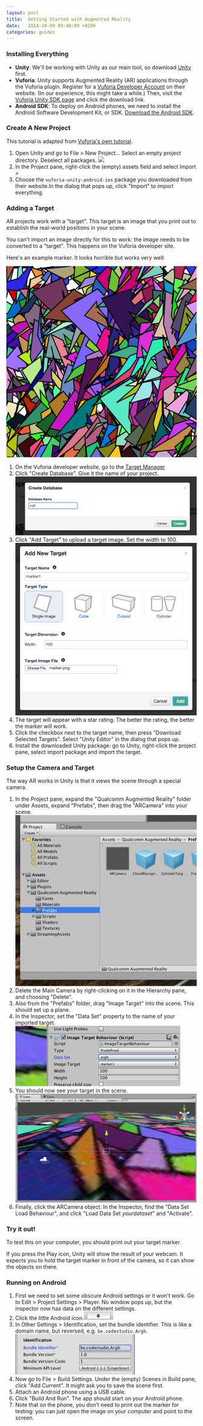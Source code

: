 ```yaml
---
layout: post
title:  Getting Started with Augmented Reality
date:   2014-10-09 09:48:00 +0200
categories: guides
---
```

### Installing Everything

*   **Unity**: We'll be working with Unity as our main tool, so download [Unity](http://unity3d.com/download) first.
*   **Vuforia**: Unity supports Augmented Reality (AR) applications through the Vuforia plugin. Register for a [Vuforia Developer Account](https://developer.vuforia.com/user/register) on their website. (In our experience, this might take a while.) Then, visit the [Vuforia Unity SDK page](https://developer.vuforia.com/resources/sdk/unity) and click the download link.
*   **Android SDK**: To deploy on Android phones, we need to install the Android Software Development Kit, or SDK. [Download the Android SDK](https://developer.android.com/sdk/index.html).

### Create A New Project

This tutorial is adapted from [Vuforia's own tutorial](https://developer.vuforia.com/resources/dev-guide/step-2-compiling-simple-project).

1.  Open Unity and go to File > New Project... Select an empty project directory. Deselect all packages. ![](unity-new-project.png)
2.  In the Project pane, right-click the (empty) assets field and select Import >
3.  Choose the `vuforia-unity-android-ios` package you downloaded from their website.In the dialog that pops up, click "Import" to import everything.

### Adding a Target

AR projects work with a "target". This target is an image that you print out to establish the real-world positions in your scene.

You can't import an image directly for this to work: the image needs to be converted to a "target". This happens on the Vuforia developer site.

Here's an example marker. It looks horrible but works very well:

![Marker](/media/posts/2014-10-09-getting-started-augmented-reality/marker.png)

1.  On the Vuforia developer website, go to the [Target Manager](https://developer.vuforia.com/target-manager)
2.  Click "Create Database". Give it the name of your project. ![](/media/posts/2014-10-09-getting-started-augmented-reality/create-database.png)
3.  Click "Add Target" to upload a target image. Set the width to 100. ![](/media/posts/2014-10-09-getting-started-augmented-reality/add-new-target.png)
4.  The target will appear with a star rating. The better the rating, the better the marker will work.
5.  Click the checkbox next to the target name, then press "Download Selected Targets". Select "Unity Editor" in the dialog that pops up.
6.  Install the downloaded Unity package: go to Unity, right-click the project pane, select import package and import the target.

### Setup the Camera and Target

The way AR works in Unity is that it views the scene through a special camera.

1.  In the Project pane, expand the "Qualcomm Augmented Reality" folder under Assets, expand "Prefabs", then drag the "ARCamera" into your scene. ![](/media/posts/2014-10-09-getting-started-augmented-reality/prefabs.png)
2.  Delete the Main Camera by right-clicking on it in the Hierarchy pane, and choosing "Delete".
3.  Also from the "Prefabs" folder, drag "Image Target" into the scene. This should set up a plane.
4.  In the Inspector, set the "Data Set" property to the name of your imported target. ![](/media/posts/2014-10-09-getting-started-augmented-reality/data-set.png)
5.  You should now see your target in the scene. ![](/media/posts/2014-10-09-getting-started-augmented-reality/target-scene.png)
6.  Finally, click the ARCamera object. In the Inspector, find the "Data Set Load Behaviour", and click "Load Data Set _yourdataset_" and "Activate".

### Try it out!

To test this on your computer, you should print out your target marker.

If you press the Play icon, Unity will show the result of your webcam. It expects you to hold the target marker in front of the camera, so it can show the objects on there.

### Running on Android

1.  First we need to set some obscure Android settings or it won't work. Go to Edit > Project Settings > Player. No window pops up, but the inspector now has data on the different settings.
2.  Click the little Android icon.![](/media/posts/2014-10-09-getting-started-augmented-reality/android-guy.png)
3.  In Other Settings > Identification, set the bundle identifier. This is like a domain name, but reversed, e.g. `be.codestudio.Argh`. ![](/media/posts/2014-10-09-getting-started-augmented-reality/bundle-identifier.png)
4.  Now go to File > Build Settings. Under the (empty) Scenes in Build pane, click "Add Current". It might ask you to save the scene first.
5.  Attach an Android phone using a USB cable.
6.  Click "Build And Run". The app should start on your Android phone.
7.  Note that on the phone, you don't need to print out the marker for testing: you can just open the image on your computer and point to the screen.
